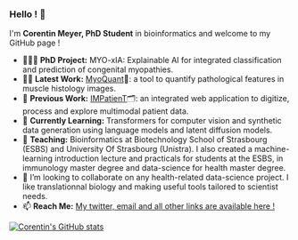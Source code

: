 ### Hello ! 🐍
I'm **Corentin Meyer, PhD Student** in bioinformatics and welcome to my GitHub page !

- 👨🏻‍🎓 **PhD Project:** MYO-xIA: Explainable AI for integrated classification and prediction of congenital myopathies.
- 👨‍💻 **Latest Work:** [MyoQuant](https://github.com/lambda-science/MyoQuant)🔬: a tool to quantify pathological features in muscle histology images.
- 📜 **Previous Work:** [IMPatienT](https://github.com/lambda-science/IMPatienT)🗂️: an integrated web application to digitize, process and explore multimodal patient data.
- 🎒 **Currently Learning:** Transformers for computer vision and synthetic data generation using language models and latent diffusion models.
- 🏫 **Teaching:** Bioinformatics at Biotechnology School of Strasbourg (ESBS) and University Of Strasbourg (Unistra). I also created a machine-learning introduction lecture and practicals for students at the ESBS, in immunology master degree and data-science for health master degree.
- 👯 I’m looking to collaborate on any health-related data-science project. I like translationnal biology and making useful tools tailored to scientist needs.
- 📫 **Reach Me:** [My twitter, email and all other links are available here !](https://lambda-science.github.io/)

[![Corentin's GitHub stats](https://github-readme-stats.vercel.app/api?username=lambda-science&hide_rank=true&theme=tokyonight&show_icons=true&count_private=true)](https://github.com/anuraghazra/github-readme-stats)

